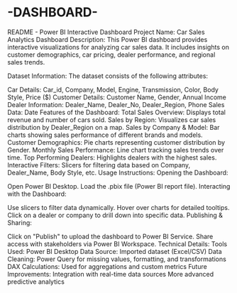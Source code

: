 # -DASHBOARD-
README - Power BI Interactive Dashboard
Project Name: Car Sales Analytics Dashboard
Description:
This Power BI dashboard provides interactive visualizations for analyzing car sales data. It includes insights on customer demographics, car pricing, dealer performance, and regional sales trends.

Dataset Information:
The dataset consists of the following attributes:

Car Details: Car_id, Company, Model, Engine, Transmission, Color, Body Style, Price ($)
Customer Details: Customer Name, Gender, Annual Income
Dealer Information: Dealer_Name, Dealer_No, Dealer_Region, Phone
Sales Data: Date
Features of the Dashboard:
Total Sales Overview: Displays total revenue and number of cars sold.
Sales by Region: Visualizes car sales distribution by Dealer_Region on a map.
Sales by Company & Model: Bar charts showing sales performance of different brands and models.
Customer Demographics: Pie charts representing customer distribution by Gender.
Monthly Sales Performance: Line chart tracking sales trends over time.
Top Performing Dealers: Highlights dealers with the highest sales.
Interactive Filters: Slicers for filtering data based on Company, Dealer_Name, Body Style, etc.
Usage Instructions:
Opening the Dashboard:

Open Power BI Desktop.
Load the .pbix file (Power BI report file).
Interacting with the Dashboard:

Use slicers to filter data dynamically.
Hover over charts for detailed tooltips.
Click on a dealer or company to drill down into specific data.
Publishing & Sharing:

Click on "Publish" to upload the dashboard to Power BI Service.
Share access with stakeholders via Power BI Workspace.
Technical Details:
Tools Used: Power BI Desktop
Data Source: Imported dataset (Excel/CSV)
Data Cleaning: Power Query for missing values, formatting, and transformations
DAX Calculations: Used for aggregations and custom metrics
Future Improvements:
Integration with real-time data sources
More advanced predictive analytics
